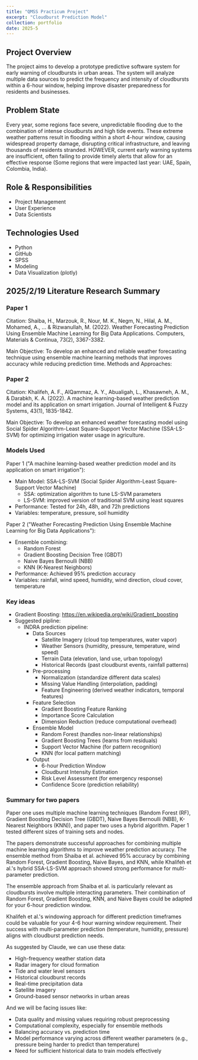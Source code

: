 ```yaml
---
title: "QMSS Practicum Project"
excerpt: "Cloudburst Prediction Model"
collection: portfolio
date: 2025-5
---
```


## Project Overview
The project aims to develop a prototype predictive software system for early warning of cloudbursts in urban areas. The system will analyze multiple data sources to predict the frequency and intensity of  cloudbursts within a 6-hour window, helping improve disaster preparedness for residents and businesses.

## Problem State
Every year, some regions face severe, unpredictable flooding due to the combination of intense cloudbursts and high tide events. These extreme weather patterns result in flooding within a short 4-hour window, causing widespread property damage, disrupting critical infrastructure, and leaving thousands of residents stranded. HOWEVER, current early warning systems are insufficient, often failing to provide timely alerts that allow for an effective response (Some regions that were impacted last year: UAE, Spain, Colombia, India).

## Role & Responsibilities
- Project Management
- User Experience
- Data Scientists

## Technologies Used
- Python
- GitHub
- SPSS
- Modeling
- Data Visualization (plotly)

## 2025/2/19 Literature Research Summary
### Paper 1 ###
Citation: Shaiba, H., Marzouk, R., Nour, M. K., Negm, N., Hilal, A. M., Mohamed, A., ... & Rizwanullah, M. (2022). Weather Forecasting Prediction Using Ensemble Machine Learning for Big Data Applications. Computers, Materials & Continua, 73(2), 3367-3382.

Main Objective: To develop an enhanced and reliable weather forecasting technique using ensemble machine learning methods that improves accuracy while reducing prediction time.
Methods and Approaches:

### Paper 2 ###
Citation: Khalifeh, A. F., AlQammaz, A. Y., Abualigah, L., Khasawneh, A. M., & Darabkh, K. A. (2022). A machine learning-based weather prediction model and its application on smart irrigation. Journal of Intelligent & Fuzzy Systems, 43(1), 1835-1842.

Main Objective: To develop an enhanced weather forecasting model using Social Spider Algorithm-Least Square-Support Vector Machine (SSA-LS-SVM) for optimizing irrigation water usage in agriculture.


### Models Used ###
Paper 1 ("A machine learning-based weather prediction model and its application on smart irrigation"):
- Main Model: SSA-LS-SVM (Social Spider Algorithm-Least Square-Support Vector Machine)
  - SSA: optimization algorithm to tune LS-SVM parameters
  - LS-SVM: improved version of traditional SVM using least squares
- Performance: Tested for 24h, 48h, and 72h predictions
- Variables: temperature, pressure, soil humidity

Paper 2 ("Weather Forecasting Prediction Using Ensemble Machine Learning for Big Data Applications"):
- Ensemble combining:
  - Random Forest
  - Gradient Boosting Decision Tree (GBDT)
  - Naive Bayes Bernoulli (NBB)
  - KNN (K-Nearest Neighbors)
- Performance: Achieved 95% prediction accuracy
- Variables: rainfall, wind speed, humidity, wind direction, cloud cover, temperature

### Key ideas ###
- Gradient Boosting: https://en.wikipedia.org/wiki/Gradient_boosting
- Suggested pipline:
  -  INDRA prediction pipeline:
     -  Data Sources
        -  Satellite Imagery (cloud top temperatures, water vapor)
        -  Weather Sensors (humidity, pressure, temperature, wind speed)
        -  Terrain Data (elevation, land use, urban topology)
        -  Historical Records (past cloudburst events, rainfall patterns)
     -  Pre-processing
        -  Normalization (standardize different data scales)
        -  Missing Value Handling (interpolation, padding)
        -  Feature Engineering (derived weather indicators, temporal features)
     -  Feature Selection
        -  Gradient Boosting Feature Ranking
        -  Importance Score Calculation
        -  Dimension Reduction (reduce computational overhead)
     -  Ensemble Model
        -  Random Forest (handles non-linear relationships)
        -  Gradient Boosting Trees (learns from residuals)
        -  Support Vector Machine (for pattern recognition)
        -  KNN (for local pattern matching)
     -  Output
        -  6-hour Prediction Window
        -  Cloudburst Intensity Estimation
        -  Risk Level Assessment (for emergency response)
        -  Confidence Score (prediction reliability)

### Summary for two papers ###
Paper one uses multiple machine learning techniques (Random Forest (RF), Gradient Boosting Decision Tree (GBDT), Naive Bayes Bernoulli (NBB), K-Nearest Neighbors (KNN)), and paper two uses a hybrid algorithm. Paper 1 tested different sizes of training sets and nodes.

The papers demonstrate successful approaches for combining multiple machine learning algorithms to improve weather prediction accuracy. The ensemble method from Shaiba et al. achieved 95% accuracy by combining Random Forest, Gradient Boosting, Naive Bayes, and KNN, while Khalifeh et al.'s hybrid SSA-LS-SVM approach showed strong performance for multi-parameter prediction.

The ensemble approach from Shaiba et al. is particularly relevant as cloudbursts involve multiple interacting parameters. Their combination of Random Forest, Gradient Boosting, KNN, and Naive Bayes could be adapted for your 6-hour prediction window.

Khalifeh et al.'s windowing approach for different prediction timeframes could be valuable for your 4-6 hour warning window requirement. Their success with multi-parameter prediction (temperature, humidity, pressure) aligns with cloudburst prediction needs.

As suggested by Claude, we can use these data:
- High-frequency weather station data
- Radar imagery for cloud formation
- Tide and water level sensors
- Historical cloudburst records
- Real-time precipitation data
- Satellite imagery
- Ground-based sensor networks in urban areas

And we will be facing issues like:
- Data quality and missing values requiring robust preprocessing
- Computational complexity, especially for ensemble methods
- Balancing accuracy vs. prediction time
- Model performance varying across different weather parameters (e.g., pressure being harder to predict than temperature)
- Need for sufficient historical data to train models effectively
